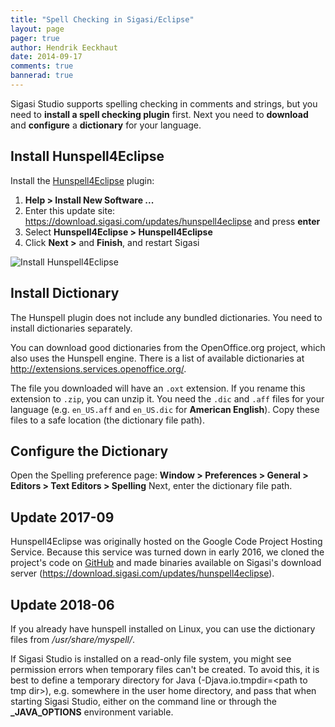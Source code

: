 ```yaml
---
title: "Spell Checking in Sigasi/Eclipse"
layout: page
pager: true
author: Hendrik Eeckhaut
date: 2014-09-17
comments: true
bannerad: true
---
```



Sigasi Studio supports spelling checking in comments and strings, but you need to **install a spell checking plugin** first.
Next you need to **download** and **configure** a **dictionary** for your language.

## Install Hunspell4Eclipse


Install the [Hunspell4Eclipse](http://code.google.com/p/hunspell4eclipse) plugin:

1. **Help > Install New Software ...**
2. Enter this update site: <https://download.sigasi.com/updates/hunspell4eclipse> and press **enter**
3. Select **Hunspell4Eclipse > Hunspell4Eclipse**
4. Click **Next >** and **Finish**, and restart Sigasi

![Install Hunspell4Eclipse](/img/tech/install_spelling.png)

## Install Dictionary

The Hunspell plugin does not include any bundled dictionaries. You need to install dictionaries separately.

You can download good dictionaries from the OpenOffice.org project, which also uses the Hunspell engine.
There is a list of available dictionaries at <http://extensions.services.openoffice.org/>.

The file you downloaded will have an `.oxt` extension. If you rename this extension to `.zip`, you can unzip it.
You need the `.dic` and `.aff` files for your language (e.g. `en_US.aff` and `en_US.dic` for **American English**).
Copy these files to a safe location (the dictionary file path).

## Configure the Dictionary

Open the Spelling preference page:
**Window > Preferences > General > Editors > Text Editors > Spelling**
Next, enter the dictionary file path.

## Update 2017-09

Hunspell4Eclipse was originally hosted on the Google Code Project Hosting Service.
Because this service was turned down in early 2016, we cloned the project's code on
[GitHub](https://github.com/heeckhau/hunspell4eclipse) and made binaries available on
Sigasi's download server (<https://download.sigasi.com/updates/hunspell4eclipse>).

## Update 2018-06

If you already have hunspell installed on Linux, you can use the dictionary files from */usr/share/myspell/*.

If Sigasi Studio is installed on a read-only file system, you might see permission
errors when temporary files can't be created.
To avoid this, it is best to define a temporary directory for Java
(-Djava.io.tmpdir=<path to tmp dir\>), e.g. somewhere in the user home directory,
and pass that when starting Sigasi Studio, either on the command line or through
the **_JAVA_OPTIONS** environment variable.


